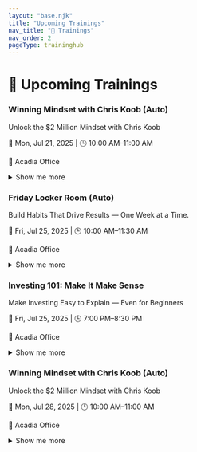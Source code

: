 ```yaml
---
layout: "base.njk"
title: "Upcoming Trainings"
nav_title: "📅 Trainings"
nav_order: 2
pageType: traininghub
---
```

# 📅 Upcoming Trainings

<div class="grid sm:grid-cols-1 md:grid-cols-2 lg:grid-cols-2 gap-6">
<div class="searchable …">
  <h3>Winning Mindset with Chris Koob (Auto)</h3>
  <p class="italic">Unlock the $2 Million Mindset with Chris Koob</p>
  <p>📅 Mon, Jul 21, 2025 | 🕒 10:00 AM–11:00 AM</p>
  <p>📍 Acadia Office</p>
  <details><summary>Show me more</summary>
    <div>
      <p><strong>About this:</strong> Join us in person for a high-impact mindset session with $2M earner Chris Koob. Learn how to think, act, and build like a champion in the field.</p>
      
      <p><strong>Benefits:</strong> Discover the mindset and habits that fuel massive success—and how you can apply them right now.</p>
      <p><strong>Learn:</strong> How top earners think differently,Daily disciplines that lead to explosive growth,Mindset shifts to overcome fear and hesitation</p>
      <p><strong>Why It Matters:</strong> This could be the turning point in your career</p>
      <p><strong>CTA:</strong> Show up early, take notes, and be ready to elevate your game</p>
      <p><strong>Team SMS:</strong><br><code>🔥 Chris Koob is in the building! 10AM sharp at Acadia — don’t miss the mindset that built a $2M business.</code></p>
      
      <p><strong>Social:</strong><br><code>Ready to think like a $2M earner? Join us for a powerful mindset training with Chris Koob — Monday at 10AM, Acadia Office. Let’s build something big. 💥 #MindsetMatters #TeamTraining #LevelUp</code></p>
    </div>
  </details>
</div>
<div class="searchable …">
  <h3>Friday Locker Room (Auto)</h3>
  <p class="italic">Build Habits That Drive Results — One Week at a Time.</p>
  <p>📅 Fri, Jul 25, 2025 | 🕒 10:00 AM–11:30 AM</p>
  <p>📍 Acadia Office</p>
  <details><summary>Show me more</summary>
    <div>
      <p><strong>About this:</strong> This session is all about building consistency, accountability, and clarity in your business. Learn how to calibrate weekly, course-correct in real time, and keep your momentum strong with the support of your peers.</p>
      
      <p><strong>Benefits:</strong> Gain the structure and habits you need to build a business that grows week after week — with the power of accountability.</p>
      
      <p><strong>Why It Matters:</strong> Consistency Creates Confidence</p>
      <p><strong>CTA:</strong> Lock in your success — show up and get aligned.</p>
      <p><strong>Team SMS:</strong><br><code>🔥 Friday at 10AM — Productivity Training at the Acadia Office. Calibrate your business, lock in your goals, and grow together.</code></p>
      
      <p><strong>Social:</strong><br><code>Success isn’t random — it’s a result of consistent habits, peer accountability, and weekly calibration. Join us Friday at 10AM at the Acadia Office to get realigned and recharged. 💼🚀 #TeamGrowth #PowerHabits #Accountability</code></p>
    </div>
  </details>
</div>
<div class="searchable …">
  <h3>Investing 101: Make It Make Sense</h3>
  <p class="italic">Make Investing Easy to Explain — Even for Beginners</p>
  <p>📅 Fri, Jul 25, 2025 | 🕒 7:00 PM–8:30 PM</p>
  <p>📍 Acadia Office</p>
  <details><summary>Show me more</summary>
    <div>
      <p><strong>About this:</strong> Join us at the Acadia Office for a practical, in-person training session that will help you explain investments with confidence. Learn how to break down complex concepts into everyday language your clients and teammates will actually understand.</p>
      
      <p><strong>Benefits:</strong> You’ll walk away with simple ways to talk about investing, tools to build client trust, and a stronger foundation for helping your team grow their financial confidence.</p>
      <p><strong>Learn:</strong> How to introduce investing in a way clients can relate to,What compounding, risk, diversification, and inflation really mean,How to avoid emotional investing and stick to long-term goals</p>
      <p><strong>Why It Matters:</strong> When you know how to explain things clearly, clients trust you faster and your confidence soars.</p>
      <p><strong>CTA:</strong> Show up early, bring your notebook, and leave ready to explain investments like a pro.</p>
      <p><strong>Team SMS:</strong><br><code>REMINDER: 'Investing 101' is this Friday @ 7PM (Acadia Office). Come ready to learn how to explain investing clearly and build trust with clients. Show up early!</code></p>
      <p><strong>Client SMS:</strong><br><code>Hey! We're hosting an investing basics session at the office this Friday at 7PM. Want to come see how we teach clients about growing their money? Great way to learn what we do.</code></p>
      <p><strong>Social:</strong><br><code>📢 Want to make investing easy to explain? Join us Friday at 7PM at the Acadia Office for a hands-on team training. Learn how to break down investing into simple, relatable language. Grow your confidence and help more clients! 💼📈 #TeamTraining #InvestingMadeSimple</code></p>
    </div>
  </details>
</div>
<div class="searchable …">
  <h3>Winning Mindset with Chris Koob (Auto)</h3>
  <p class="italic">Unlock the $2 Million Mindset with Chris Koob</p>
  <p>📅 Mon, Jul 28, 2025 | 🕒 10:00 AM–11:00 AM</p>
  <p>📍 Acadia Office</p>
  <details><summary>Show me more</summary>
    <div>
      <p><strong>About this:</strong> Join us in person for a high-impact mindset session with $2M earner Chris Koob. Learn how to think, act, and build like a champion in the field.</p>
      
      <p><strong>Benefits:</strong> Discover the mindset and habits that fuel massive success—and how you can apply them right now.</p>
      <p><strong>Learn:</strong> How top earners think differently,Daily disciplines that lead to explosive growth,Mindset shifts to overcome fear and hesitation</p>
      <p><strong>Why It Matters:</strong> This could be the turning point in your career</p>
      <p><strong>CTA:</strong> Show up early, take notes, and be ready to elevate your game</p>
      <p><strong>Team SMS:</strong><br><code>🔥 Chris Koob is in the building! 10AM sharp at Acadia — don’t miss the mindset that built a $2M business.</code></p>
      
      <p><strong>Social:</strong><br><code>Ready to think like a $2M earner? Join us for a powerful mindset training with Chris Koob — Monday at 10AM, Acadia Office. Let’s build something big. 💥 #MindsetMatters #TeamTraining #LevelUp</code></p>
    </div>
  </details>
</div>
</div>